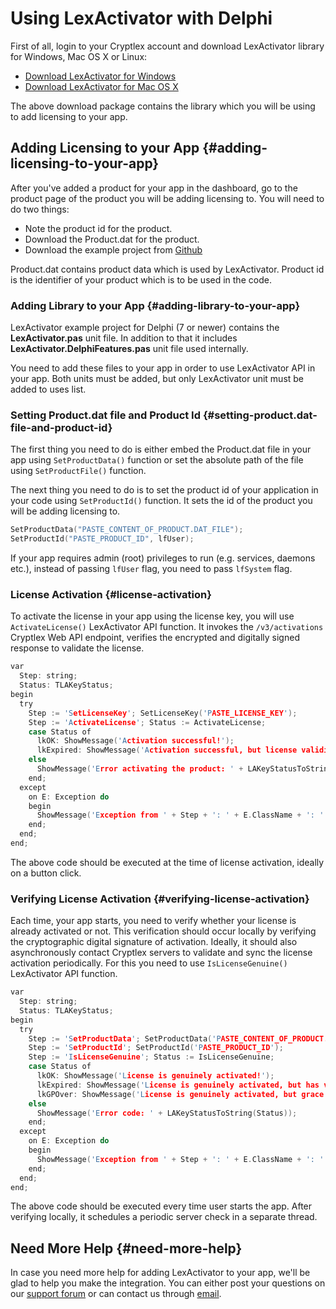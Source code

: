 # Using LexActivator with Delphi

First of all, login to your Cryptlex account and download LexActivator library for Windows, Mac OS X or Linux:

* ​[Download LexActivator for Windows](https://cryptlex.com/app/api)​
* ​[Download LexActivator for Mac OS X](https://cryptlex.com/app/api)​

The above download package contains the library which you will be using to add licensing to your app.

## Adding Licensing to your App {#adding-licensing-to-your-app}

After you've added a product for your app in the dashboard, go to the product page of the product you will be adding licensing to. You will need to do two things:

* Note the product id for the product.
* Download the Product.dat for the product.
* Download the example project from [Github](https://github.com/cryptlex/lexactivator-delphi)

Product.dat contains product data which is used by LexActivator. Product id is the identifier of your product which is to be used in the code.

### Adding Library to your App {#adding-library-to-your-app}

LexActivator example project for Delphi \(7 or newer\) contains the **LexActivator.pas** unit file. In addition to that it includes **LexActivator.DelphiFeatures.pas** unit file used internally.

You need to add these files to your app in order to use LexActivator API in your app. Both units must be added, but only LexActivator unit must be added to uses list.

### Setting Product.dat file and Product Id {#setting-product.dat-file-and-product-id}

The first thing you need to do is either embed the Product.dat file in your app using `SetProductData()` function or set the absolute path of the file using `SetProductFile()` function.

The next thing you need to do is to set the product id of your application in your code using `SetProductId()` function. It sets the id of the product you will be adding licensing to.

```c
SetProductData("PASTE_CONTENT_OF_PRODUCT.DAT_FILE");
SetProductId("PASTE_PRODUCT_ID", lfUser);
```

If your app requires admin \(root\) privileges to run \(e.g. services, daemons etc.\), instead of passing `lfUser` flag, you need to pass `lfSystem` flag.

### License Activation {#license-activation}

To activate the license in your app using the license key, you will use `ActivateLicense()` LexActivator API function. It invokes the `/v3/activations` Cryptlex Web API endpoint, verifies the encrypted and digitally signed response to validate the license.

```c
var
  Step: string;
  Status: TLAKeyStatus;
begin
  try
    Step := 'SetLicenseKey'; SetLicenseKey('PASTE_LICENSE_KEY');
    Step := 'ActivateLicense'; Status := ActivateLicense;
    case Status of
      lkOK: ShowMessage('Activation successful!');
      lkExpired: ShowMessage('Activation successful, but license validity has expired!');
    else
      ShowMessage('Error activating the product: ' + LAKeyStatusToString(Status));
    end;
  except
    on E: Exception do
    begin
      ShowMessage('Exception from ' + Step + ': ' + E.ClassName + ': ' + E.Message);
    end;
  end;
end;
```

The above code should be executed at the time of license activation, ideally on a button click.

### Verifying License Activation {#verifying-license-activation}

Each time, your app starts, you need to verify whether your license is already activated or not. This verification should occur locally by verifying the cryptographic digital signature of activation. Ideally, it should also asynchronously contact Cryptlex servers to validate and sync the license activation periodically. For this you need to use `IsLicenseGenuine()` LexActivator API function.

```c
var
  Step: string;
  Status: TLAKeyStatus;
begin
  try
    Step := 'SetProductData'; SetProductData('PASTE_CONTENT_OF_PRODUCT.DAT_FILE');
    Step := 'SetProductId'; SetProductId('PASTE_PRODUCT_ID');
    Step := 'IsLicenseGenuine'; Status := IsLicenseGenuine;
    case Status of
      lkOK: ShowMessage('License is genuinely activated!');
      lkExpired: ShowMessage('License is genuinely activated, but has validity has expired!');
      lkGPOver: ShowMessage('License is genuinely activated, but grace period is over!');
    else
      ShowMessage('Error code: ' + LAKeyStatusToString(Status));
    end;
  except
    on E: Exception do
    begin
      ShowMessage('Exception from ' + Step + ': ' + E.ClassName + ': ' + E.Message);
    end;
  end;
end;
```

The above code should be executed every time user starts the app. After verifying locally, it schedules a periodic server check in a separate thread.

## Need More Help {#need-more-help}

In case you need more help for adding LexActivator to your app, we'll be glad to help you make the integration. You can either post your questions on our [support forum](https://cryptlex.com/forums) or can contact us through [email](mailto:support@cryptlex.com?Subject=Using%20LexActivator).

